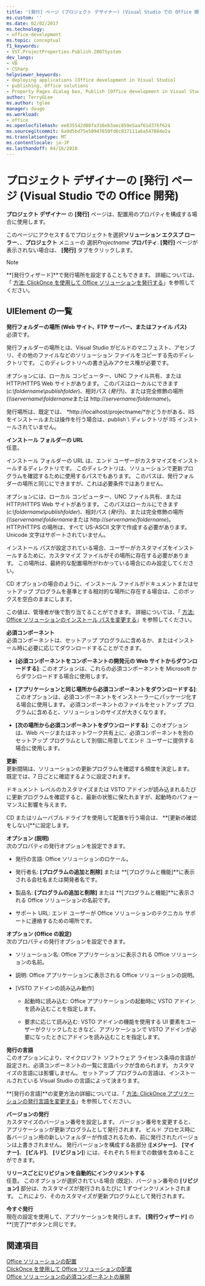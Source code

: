 ```yaml
---
title: '[発行] ページ (プロジェクト デザイナー) (Visual Studio での Office 開発) |Microsoft ドキュメント'
ms.custom: ''
ms.date: 02/02/2017
ms.technology:
- office-development
ms.topic: conceptual
f1_keywords:
- VST.ProjectProperties.Publish.2007System
dev_langs:
- VB
- CSharp
helpviewer_keywords:
- deploying applications [Office development in Visual Studio]
- publishing, Office solutions
- Property Pages dialog box, Publish [Office development in Visual Studio]
author: TerryGLee
ms.author: tglee
manager: douge
ms.workload:
- office
ms.openlocfilehash: ee835542d88fa316eb3aec859e5aaf61d376f624
ms.sourcegitcommit: 6a9d5bd75e50947659fd6c837111a6a547884e2a
ms.translationtype: MT
ms.contentlocale: ja-JP
ms.lasthandoff: 04/16/2018
---
```

# <a name="publish-page-project-designer-office-development-in-visual-studio"></a>プロジェクト デザイナーの [発行] ページ (Visual Studio での Office 開発)
  **プロジェクト デザイナー** の **[発行]** ページは、配置用のプロパティを構成する場合に使用します。  
  
 このページにアクセスするでプロジェクトを選択**ソリューション エクスプ ローラー**、、**プロジェクト** メニューの 選択*Projectname* **プロパティ**. **[発行]** ページが表示されない場合は、 **[発行]** タブをクリックします。  
  
> [!NOTE]  
>  **[発行ウィザード]**で発行場所を設定することもできます。 詳細については、「 [方法: ClickOnce を使用して Office ソリューションを発行する](http://msdn.microsoft.com/en-us/2b6c247e-bc04-4ce4-bb64-c4e79bb3d5b8)」を参照してください。  
  
## <a name="uielement-list"></a>UIElement の一覧  
 **発行フォルダーの場所 (Web サイト、FTP サーバー、またはファイル パス)**  
 必須です。  
  
 発行フォルダーの場所とは、Visual Studio がビルドのマニフェスト、アセンブリ、その他のファイルなどのソリューション ファイルをコピーする先のディレクトリです。 このディレクトリへの書き込みアクセス権が必要です。  
  
 オプションには、ローカル コンピューター、UNC ファイル共有、または HTTP/HTTPS Web サイトがあります。 このパスはローカルにできます (*c:\foldername\publishfolder*)、相対パス (*発行\\*)、または完全修飾の場所 (*\\\servername\foldername*または http://*servername/foldername*)。  
  
 発行場所は、既定では、 *http://localhost/projectname/*かどうかがある、IIS をインストールまたは操作を行う場合は、publish \ ディレクトリが IIS インストールされていません。  
  
 **インストール フォルダーの URL**  
 任意。  
  
 インストール フォルダーの URL は、エンド ユーザーがカスタマイズをインストールするディレクトリです。 このディレクトリは、ソリューションで更新プログラムを確認するために使用するパスでもあります。 このパスは、発行フォルダーの場所と同じにできますが、これは必要条件ではありません。  
  
 オプションには、ローカル コンピューター、UNC ファイル共有、または HTTP/HTTPS Web サイトがあります。 このパスはローカルにできます (*c:\foldername\publishfolder*)、相対パス (*発行\\*)、または完全修飾の場所 (*\\\servername\foldername*または http://*servername/foldername*)。 HTTP/HTTPS の場所は、すべて US-ASCII 文字で作成する必要があります。 Unicode 文字はサポートされていません。  
  
 インストール パスが設定されている場合、ユーザーがカスタマイズをインストールするために、カスタマイズ ファイルがその場所に存在する必要があります。 この場所は、最終的な配置場所がわかっている場合にのみ設定してください。  
  
 CD オプションの場合のように、インストール ファイルがドキュメントまたはセットアップ プログラムを基準とする相対的な場所に存在する場合は、このボックスを空白のままにします。  
  
 この値は、管理者が後で割り当てることができます。 詳細については、「 [方法: Office ソリューションのインストール パスを変更する](http://msdn.microsoft.com/en-us/d0eaa07b-2d72-4902-899f-2f9fb165b8fd)」を参照してください。  
  
 **必須コンポーネント**  
 必須コンポーネントは、セットアップ プログラムに含めるか、またはインストール時に必要に応じてダウンロードすることができます。  
  
-   **[必須コンポーネントをコンポーネントの開発元の Web サイトからダウンロードする]**: このオプションは、これらの必須コンポーネントを Microsoft からダウンロードする場合に使用します。  
  
-   **[アプリケーションと同じ場所から必須コンポーネントをダウンロードする]**: このオプションは、必須コンポーネントをインストーラーにパッケージ化する場合に使用します。 必須コンポーネントのファイルをセットアップ プログラムに含めると、ソリューションのサイズが大きくなります。  
  
-   **[次の場所から必須コンポーネントをダウンロードする]**: このオプションは、Web ページまたはネットワーク共有上に、必須コンポーネントを別のセットアップ プログラムとして別個に用意してエンド ユーザーに提供する場合に使用します。  
  
 **更新**  
 更新間隔は、ソリューションの更新プログラムを確認する頻度を決定します。 既定では、7 日ごとに確認するように設定されます。  
  
 ドキュメント レベルのカスタマイズまたは VSTO アドインが読み込まれるたびに更新プログラムを確認すると、最新の状態に保たれますが、起動時のパフォーマンスに影響を与えます。  
  
 CD またはリムーバブル ドライブを使用して配置を行う場合は、 **[更新の確認をしない]**に設定します。  
  
 **オプション (説明)**  
 次のプロパティの発行オプションを設定できます。  
  
-   発行の言語: Office ソリューションのロケール。  
  
-   発行者名: **[プログラムの追加と削除]** または **[プログラムと機能]**に表示される会社名または開発者名です。  
  
-   製品名: **[プログラムの追加と削除]** または **[プログラムと機能]**に表示される Office ソリューションの名前です。  
  
-   サポート URL: エンド ユーザーが Office ソリューションのテクニカル サポートに連絡するための場所です。  
  
 **オプション (Office の設定)**  
 次のプロパティの発行オプションを設定できます。  
  
-   ソリューション名: Office アプリケーションに表示される Office ソリューションの名前。  
  
-   説明: Office アプリケーションに表示される Office ソリューションの説明。  
  
-   [VSTO アドインの読み込み動作]  
  
    -   起動時に読み込む: Office アプリケーションの起動時に VSTO アドインを読み込むことを指定します。  
  
    -   要求に応じて読み込む: VSTO アドインの機能を使用する UI 要素をユーザーがクリックしたときなど、アプリケーションで VSTO アドインが必要になったときにアドインを読み込むことを指定します。  
  
 **発行の言語**  
 このオプションにより、マイクロソフト ソフトウェア ライセンス条項の言語が設定され、必須コンポーネントの一覧に言語パックが含められます。 カスタマイズの言語には影響しません。 セットアップ プログラムの言語は、インストールされている Visual Studio の言語によって決まります。  
  
 **[発行の言語]**の変更方法の詳細については、「 [方法: ClickOnce アプリケーションの発行言語を変更する](/visualstudio/deployment/how-to-change-the-publish-language-for-a-clickonce-application)」を参照してください。  
  
 **バージョンの発行**  
 カスタマイズのバージョン番号を設定します。 バージョン番号を変更すると、アプリケーションが更新プログラムとして発行されます。 ビルド プロセス時に各バージョン用の新しいフォルダーが作成されるため、前に発行されたバージョンは上書きされません。 発行バージョンを構成する各部分 (**[メジャー]**、 **[マイナー]**、 **[ビルド]**、 **[リビジョン]**) には、それぞれ 5 桁までの数値を含めることができます。  
  
 **リリースごとにリビジョンを自動的にインクリメントする**  
 任意。 このオプションが選択されている場合 (既定)、バージョン番号の **[リビジョン]** 部分は、カスタマイズが発行されるたびに 1 ずつインクリメントされます。 これにより、そのカスタマイズが更新プログラムとして発行されます。  
  
 **今すぐ発行**  
 現在の設定を使用して、アプリケーションを発行します。 **[発行ウィザード]** の **[完了]**ボタンと同じです。  
  
## <a name="see-also"></a>関連項目  
 [Office ソリューションの配置](../vsto/deploying-an-office-solution.md)   
 [ClickOnce を使用して Office ソリューションの配置](../vsto/deploying-an-office-solution-by-using-clickonce.md)   
 [Office ソリューションの必須コンポーネントの展開](http://msdn.microsoft.com/en-us/9f672809-43a3-40a1-9057-397ce3b5126e)  
  
  